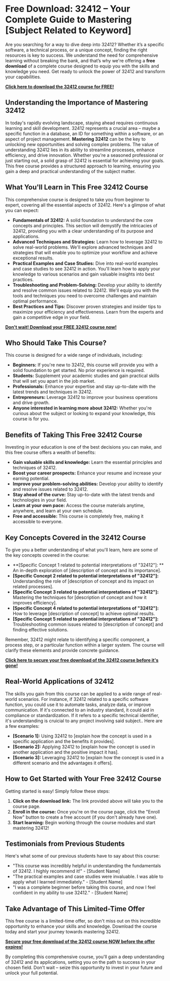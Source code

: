 # Free Download: 32412 – Your Complete Guide to Mastering [Subject Related to Keyword]

Are you searching for a way to dive deep into 32412? Whether it’s a specific software, a technical process, or a unique concept, finding the right resources is key to success. We understand the need for comprehensive learning without breaking the bank, and that’s why we're offering a **free download** of a complete course designed to equip you with the skills and knowledge you need. Get ready to unlock the power of 32412 and transform your capabilities.

[**Click here to download the 32412 course for FREE!**](https://udemywork.com/32412)

## Understanding the Importance of Mastering 32412

In today's rapidly evolving landscape, staying ahead requires continuous learning and skill development.  32412 represents a crucial area – maybe a specific function in a database, an ID for something within a software, or an aspect of project management.  **Mastering 32412** can be the key to unlocking new opportunities and solving complex problems.  The value of understanding 32412 lies in its ability to streamline processes, enhance efficiency, and drive innovation. Whether you're a seasoned professional or just starting out, a solid grasp of 32412 is essential for achieving your goals.  This free course provides a structured approach to learning, ensuring you gain a deep and practical understanding of the subject matter.

## What You'll Learn in This Free 32412 Course

This comprehensive course is designed to take you from beginner to expert, covering all the essential aspects of 32412. Here's a glimpse of what you can expect:

*   **Fundamentals of 32412:** A solid foundation to understand the core concepts and principles. This section will demystify the intricacies of 32412, providing you with a clear understanding of its purpose and applications.
*   **Advanced Techniques and Strategies:** Learn how to leverage 32412 to solve real-world problems. We'll explore advanced techniques and strategies that will enable you to optimize your workflow and achieve exceptional results.
*   **Practical Examples and Case Studies:** Dive into real-world examples and case studies to see 32412 in action. You'll learn how to apply your knowledge to various scenarios and gain valuable insights into best practices.
*   **Troubleshooting and Problem-Solving:** Develop your ability to identify and resolve common issues related to 32412. We'll equip you with the tools and techniques you need to overcome challenges and maintain optimal performance.
*   **Best Practices and Tips:** Discover proven strategies and insider tips to maximize your efficiency and effectiveness. Learn from the experts and gain a competitive edge in your field.

[**Don't wait! Download your FREE 32412 course now!**](https://udemywork.com/32412)

## Who Should Take This Course?

This course is designed for a wide range of individuals, including:

*   **Beginners:** If you're new to 32412, this course will provide you with a solid foundation to get started. No prior experience is required.
*   **Students:** Supplement your academic studies and gain practical skills that will set you apart in the job market.
*   **Professionals:** Enhance your expertise and stay up-to-date with the latest trends and techniques in 32412.
*   **Entrepreneurs:** Leverage 32412 to improve your business operations and drive growth.
*   **Anyone interested in learning more about 32412:** Whether you're curious about the subject or looking to expand your knowledge, this course is for you.

## Benefits of Taking This Free 32412 Course

Investing in your education is one of the best decisions you can make, and this free course offers a wealth of benefits:

*   **Gain valuable skills and knowledge:** Learn the essential principles and techniques of 32412.
*   **Boost your career prospects:** Enhance your resume and increase your earning potential.
*   **Improve your problem-solving abilities:** Develop your ability to identify and resolve issues related to 32412.
*   **Stay ahead of the curve:** Stay up-to-date with the latest trends and technologies in your field.
*   **Learn at your own pace:** Access the course materials anytime, anywhere, and learn at your own schedule.
*   **Free and accessible:** This course is completely free, making it accessible to everyone.

## Key Concepts Covered in the 32412 Course

To give you a better understanding of what you'll learn, here are some of the key concepts covered in the course:

*   **[Specific Concept 1 related to potential interpretations of "32412"]: ** An in-depth exploration of [description of concept and its importance].
*   **[Specific Concept 2 related to potential interpretations of "32412"]:** Understanding the role of [description of concept and its impact on related processes].
*   **[Specific Concept 3 related to potential interpretations of "32412"]:** Mastering the techniques for [description of concept and how it improves efficiency].
*   **[Specific Concept 4 related to potential interpretations of "32412"]:** How to leverage [description of concept] to achieve optimal results.
*   **[Specific Concept 5 related to potential interpretations of "32412"]:** Troubleshooting common issues related to [description of concept] and finding effective solutions.

Remember, 32412 might relate to identifying a specific component, a process step, or a particular function within a larger system. The course will clarify these elements and provide concrete guidance.

[**Click here to secure your free download of the 32412 course before it's gone!**](https://udemywork.com/32412)

## Real-World Applications of 32412

The skills you gain from this course can be applied to a wide range of real-world scenarios.  For instance, if 32412 related to a specific software function, you could use it to automate tasks, analyze data, or improve communication.  If it's connected to an industry standard, it could aid in compliance or standardization. If it refers to a specific technical identifier, it's understanding is cruicial to any project involving said subject.. Here are a few examples:

*   **[Scenario 1]:** Using 32412 to [explain how the concept is used in a specific application and the benefits it provides].
*   **[Scenario 2]:** Applying 32412 to [explain how the concept is used in another application and the positive impact it has].
*   **[Scenario 3]:** Leveraging 32412 to [explain how the concept is used in a different scenario and the advantages it offers].

## How to Get Started with Your Free 32412 Course

Getting started is easy! Simply follow these steps:

1.  **Click on the download link:** The link provided above will take you to the course page.
2.  **Enroll in the course:** Once you're on the course page, click the "Enroll Now" button to create a free account (if you don't already have one).
3.  **Start learning:** Begin working through the course modules and start mastering 32412!

## Testimonials from Previous Students

Here's what some of our previous students have to say about this course:

*   "This course was incredibly helpful in understanding the fundamentals of 32412. I highly recommend it!" - [Student Name]
*   "The practical examples and case studies were invaluable. I was able to apply what I learned immediately." - [Student Name]
*   "I was a complete beginner before taking this course, and now I feel confident in my ability to use 32412." - [Student Name]

## Take Advantage of This Limited-Time Offer

This free course is a limited-time offer, so don't miss out on this incredible opportunity to enhance your skills and knowledge. Download the course today and start your journey towards mastering 32412.

[**Secure your free download of the 32412 course NOW before the offer expires!**](https://udemywork.com/32412)

By completing this comprehensive course, you'll gain a deep understanding of 32412 and its applications, setting you on the path to success in your chosen field. Don't wait – seize this opportunity to invest in your future and unlock your full potential.
